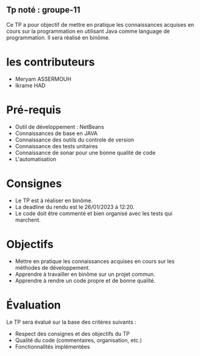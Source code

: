 ## Tp noté : groupe-11

Ce TP a pour objectif de mettre en pratique les connaissances acquises en cours sur la programmation en utilisant Java comme language de programmation. Il sera réalisé en binôme.

# les contributeurs

- Meryam ASSERMOUH
- Ikrame HAD

# Pré-requis

- Outil de développement : NetBeans
- Connaissances de base en JAVA
- Connaissance des outils du controle de version
- Connaissance des tests unitaires
- Connaissance de sonar pour une bonne qualité de code
- L'automatisation 

# Consignes

- Le TP est à réaliser en binôme.
- La deadline du rendu est le 26/01/2023 à 12:20.
- Le code doit être commenté et bien organisé avec les tests qui marchent.


# Objectifs

- Mettre en pratique les connaissances acquises en cours sur les méthodes de développement.
- Apprendre à travailler en binôme sur un projet commun.
- Apprendre à rendre un code propre et de bonne qualité.

# Évaluation

Le TP sera évalué sur la base des critères suivants :

- Respect des consignes et des objectifs du TP
- Qualité du code (commentaires, organisation, etc.)
- Fonctionnalités implémentées
